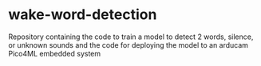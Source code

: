 # wake-word-detection
Repository containing the code to train a model to detect 2 words, silence, or unknown sounds and the code for deploying the model to an arducam Pico4ML embedded system
